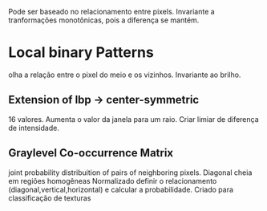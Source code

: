 Pode ser baseado no relacionamento entre pixels. Invariante a tranformações monotônicas, pois a diferença se mantém.

# Local binary Patterns
olha a relação entre o pixel do meio e os vizinhos. Invariante ao brilho. 

## Extension of lbp -> center-symmetric
16 valores. Aumenta o valor da janela para um raio. Criar limiar de diferença de intensidade. 

## Graylevel Co-occurrence Matrix
joint probability distribuition of pairs of neighboring pixels.
Diagonal cheia em regiões homogêneas
Normalizado
definir o relacionamento (diagonal,vertical,horizontal) e calcular a probabilidade.
Criado para classificação de texturas
